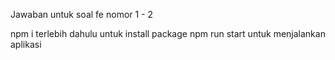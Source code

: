 Jawaban untuk soal fe nomor 1 - 2

npm i terlebih dahulu untuk install package
npm run start untuk menjalankan aplikasi

